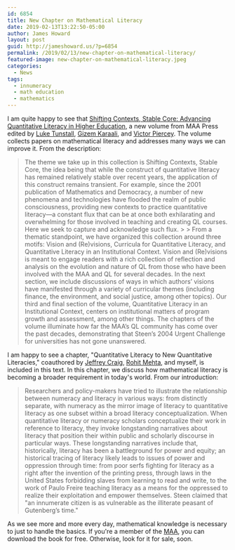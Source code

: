 ```yaml
---
id: 6854
title: New Chapter on Mathematical Literacy
date: 2019-02-13T13:22:50-05:00
author: James Howard
layout: post
guid: http://jameshoward.us/?p=6854
permalink: /2019/02/13/new-chapter-on-mathematical-literacy/
featured-image: new-chapter-on-mathematical-literacy.jpeg
categories:
  - News
tags:
  - innumeracy
  - math education
  - mathematics
---
```

I am quite happy to see that [Shifting Contexts, Stable Core:
Advancing Quantitative Literacy in Higher
Education](https://www.maa.org/press/ebooks/shifting-contexts-stable-core-advancing-quantitative-literacy-in-higher-education),
a new volume from MAA Press edited by [Luke
Tunstall](https://msu.edu/~tunstal1/), [Gizem
Karaali](http://pages.pomona.edu/~gk014747/), and [Victor
Piercey](https://www.ferris.edu/arts-sciences/departments/mathematics/mathematics-faculty-staff/victor-piercey.htm).
The volume collects papers on mathematical literacy and addresses
many ways we can improve it. From the description:

> The theme we take up in this collection is Shifting Contexts,
Stable Core, the idea being that while the construct of quantitative
literacy has remained relatively stable over recent years, the
application of this construct remains transient. For example, since
the 2001 publication of Mathematics and Democracy, a number of new
phenomena and technologies have flooded the realm of public
consciousness, providing new contexts to practice quantitative
literacy—a constant flux that can be at once both exhilarating and
overwhelming for those involved in teaching and creating QL courses.
Here we seek to capture and acknowledge such flux.  > > From a
thematic standpoint, we have organized this collection around three
motifs: Vision and (Re)visions, Curricula for Quantitative Literacy,
and Quantitative Literacy in an Institutional Context. Vision and
(Re)visions is meant to engage readers with a rich collection of
reflection and analysis on the evolution and nature of QL from those
who have been involved with the MAA and QL for several decades. In
the next section, we include discussions of ways in which authors’
visions have manifested through a variety of curricular themes
(including finance, the environment, and social justice, among other
topics). Our third and final section of the volume, Quantitative
Literacy in an Institutional Context, centers on institutional
matters of program growth and assessment, among other things. The
chapters of the volume illuminate how far the MAA’s QL community
has come over the past decades, demonstrating that Steen’s 2004
Urgent Challenge for universities has not gone unanswered.

I am happy to see a chapter, "Quantitative Literacy to New Quantitative
Literacies," coauthored by [Jeffrey
Craig](https://www.math.arizona.edu/people/jccraig), [Rohit
Mehta](https://mehtarohit.com/), and myself, is included in this
text. In this chapter, we discuss how mathematical literacy is
becoming a broader requirement in today's world. From our introduction:

> Researchers and policy-makers have tried to illustrate the
relationship between numeracy and literacy in various ways: from
distinctly separate, with numeracy as the mirror image of literacy
to quantitative literacy as one subset within a broad literacy
conceptualization. When quantitative literacy or numeracy scholars
conceptualize their work in reference to literacy, they invoke
longstanding narratives about literacy that position their within
public and scholarly discourse in particular ways. These longstanding
narratives include that, historically, literacy has been a battleground
for power and equity; an historical tracing of literacy likely leads
to issues of power and oppression through time: from poor serfs
fighting for literacy as a right after the invention of the printing
press, through laws in the United States forbidding slaves from
learning to read and write, to the work of Paulo Freire teaching
literacy as a means for the oppressed to realize their exploitation
and empower themselves. Steen claimed that "an innumerate citizen
is as vulnerable as the illiterate peasant of Gutenberg’s time."

As we see more and more every day, mathematical knowledge is necessary
to just to handle the basics. If you're a member of the
[MAA](https://www.maa.org), you can download the book for free.
Otherwise, look for it for sale, soon.
